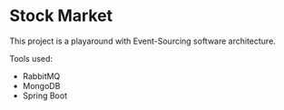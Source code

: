 # Stock Market

This project is a playaround with Event-Sourcing software architecture.

Tools used:
- RabbitMQ
- MongoDB
- Spring Boot